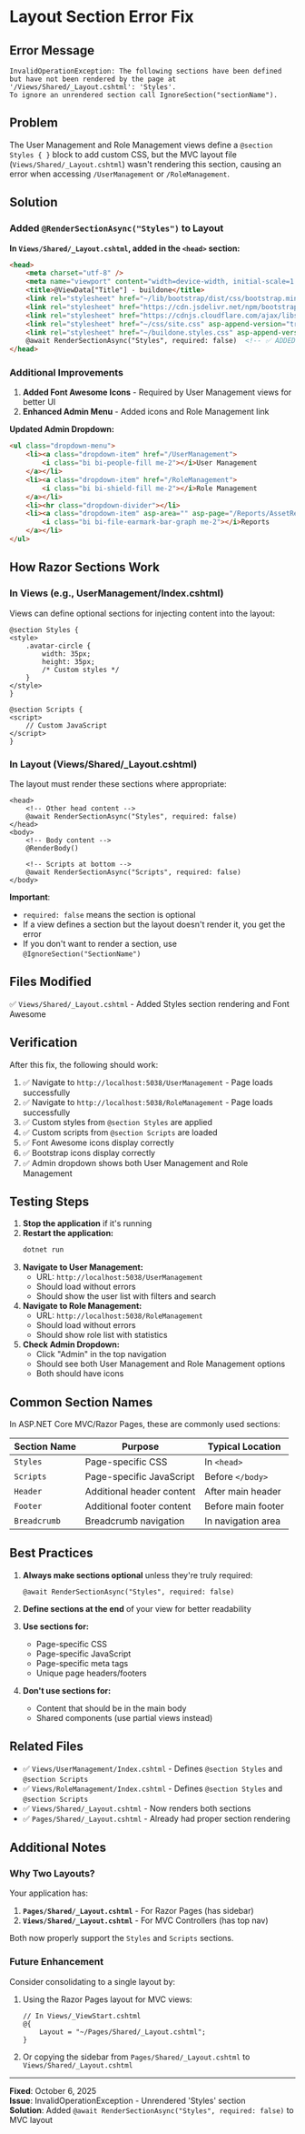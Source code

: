 # Layout Section Error Fix

## Error Message
```
InvalidOperationException: The following sections have been defined but have not been rendered by the page at '/Views/Shared/_Layout.cshtml': 'Styles'. 
To ignore an unrendered section call IgnoreSection("sectionName").
```

## Problem
The User Management and Role Management views define a `@section Styles { }` block to add custom CSS, but the MVC layout file (`Views/Shared/_Layout.cshtml`) wasn't rendering this section, causing an error when accessing `/UserManagement` or `/RoleManagement`.

## Solution

### Added `@RenderSectionAsync("Styles")` to Layout

**In `Views/Shared/_Layout.cshtml`, added in the `<head>` section:**

```html
<head>
    <meta charset="utf-8" />
    <meta name="viewport" content="width=device-width, initial-scale=1.0" />
    <title>@ViewData["Title"] - buildone</title>
    <link rel="stylesheet" href="~/lib/bootstrap/dist/css/bootstrap.min.css" />
    <link rel="stylesheet" href="https://cdn.jsdelivr.net/npm/bootstrap-icons@1.10.0/font/bootstrap-icons.css" />
    <link rel="stylesheet" href="https://cdnjs.cloudflare.com/ajax/libs/font-awesome/6.4.0/css/all.min.css" />
    <link rel="stylesheet" href="~/css/site.css" asp-append-version="true" />
    <link rel="stylesheet" href="~/buildone.styles.css" asp-append-version="true" />
    @await RenderSectionAsync("Styles", required: false)  <!-- ✅ ADDED THIS LINE -->
</head>
```

### Additional Improvements

1. **Added Font Awesome Icons** - Required by User Management views for better UI
2. **Enhanced Admin Menu** - Added icons and Role Management link

**Updated Admin Dropdown:**
```html
<ul class="dropdown-menu">
    <li><a class="dropdown-item" href="/UserManagement">
        <i class="bi bi-people-fill me-2"></i>User Management
    </a></li>
    <li><a class="dropdown-item" href="/RoleManagement">
        <i class="bi bi-shield-fill me-2"></i>Role Management
    </a></li>
    <li><hr class="dropdown-divider"></li>
    <li><a class="dropdown-item" asp-area="" asp-page="/Reports/AssetReport">
        <i class="bi bi-file-earmark-bar-graph me-2"></i>Reports
    </a></li>
</ul>
```

## How Razor Sections Work

### In Views (e.g., UserManagement/Index.cshtml)

Views can define optional sections for injecting content into the layout:

```cshtml
@section Styles {
<style>
    .avatar-circle {
        width: 35px;
        height: 35px;
        /* Custom styles */
    }
</style>
}

@section Scripts {
<script>
    // Custom JavaScript
</script>
}
```

### In Layout (Views/Shared/_Layout.cshtml)

The layout must render these sections where appropriate:

```cshtml
<head>
    <!-- Other head content -->
    @await RenderSectionAsync("Styles", required: false)
</head>
<body>
    <!-- Body content -->
    @RenderBody()
    
    <!-- Scripts at bottom -->
    @await RenderSectionAsync("Scripts", required: false)
</body>
```

**Important**: 
- `required: false` means the section is optional
- If a view defines a section but the layout doesn't render it, you get the error
- If you don't want to render a section, use `@IgnoreSection("SectionName")`

## Files Modified

✅ `Views/Shared/_Layout.cshtml` - Added Styles section rendering and Font Awesome

## Verification

After this fix, the following should work:

1. ✅ Navigate to `http://localhost:5038/UserManagement` - Page loads successfully
2. ✅ Navigate to `http://localhost:5038/RoleManagement` - Page loads successfully
3. ✅ Custom styles from `@section Styles` are applied
4. ✅ Custom scripts from `@section Scripts` are loaded
5. ✅ Font Awesome icons display correctly
6. ✅ Bootstrap icons display correctly
7. ✅ Admin dropdown shows both User Management and Role Management

## Testing Steps

1. **Stop the application** if it's running
2. **Restart the application:**
   ```powershell
   dotnet run
   ```
3. **Navigate to User Management:**
   - URL: `http://localhost:5038/UserManagement`
   - Should load without errors
   - Should show the user list with filters and search
4. **Navigate to Role Management:**
   - URL: `http://localhost:5038/RoleManagement`
   - Should load without errors
   - Should show role list with statistics
5. **Check Admin Dropdown:**
   - Click "Admin" in the top navigation
   - Should see both User Management and Role Management options
   - Both should have icons

## Common Section Names

In ASP.NET Core MVC/Razor Pages, these are commonly used sections:

| Section Name | Purpose | Typical Location |
|--------------|---------|------------------|
| `Styles` | Page-specific CSS | In `<head>` |
| `Scripts` | Page-specific JavaScript | Before `</body>` |
| `Header` | Additional header content | After main header |
| `Footer` | Additional footer content | Before main footer |
| `Breadcrumb` | Breadcrumb navigation | In navigation area |

## Best Practices

1. **Always make sections optional** unless they're truly required:
   ```cshtml
   @await RenderSectionAsync("Styles", required: false)
   ```

2. **Define sections at the end** of your view for better readability

3. **Use sections for:**
   - Page-specific CSS
   - Page-specific JavaScript
   - Page-specific meta tags
   - Unique page headers/footers

4. **Don't use sections for:**
   - Content that should be in the main body
   - Shared components (use partial views instead)

## Related Files

- ✅ `Views/UserManagement/Index.cshtml` - Defines `@section Styles` and `@section Scripts`
- ✅ `Views/RoleManagement/Index.cshtml` - Defines `@section Styles` and `@section Scripts`
- ✅ `Views/Shared/_Layout.cshtml` - Now renders both sections
- ✅ `Pages/Shared/_Layout.cshtml` - Already had proper section rendering

## Additional Notes

### Why Two Layouts?

Your application has:

1. **`Pages/Shared/_Layout.cshtml`** - For Razor Pages (has sidebar)
2. **`Views/Shared/_Layout.cshtml`** - For MVC Controllers (has top nav)

Both now properly support the `Styles` and `Scripts` sections.

### Future Enhancement

Consider consolidating to a single layout by:

1. Using the Razor Pages layout for MVC views:
   ```cshtml
   // In Views/_ViewStart.cshtml
   @{
       Layout = "~/Pages/Shared/_Layout.cshtml";
   }
   ```

2. Or copying the sidebar from `Pages/Shared/_Layout.cshtml` to `Views/Shared/_Layout.cshtml`

---

**Fixed**: October 6, 2025  
**Issue**: InvalidOperationException - Unrendered 'Styles' section  
**Solution**: Added `@await RenderSectionAsync("Styles", required: false)` to MVC layout
